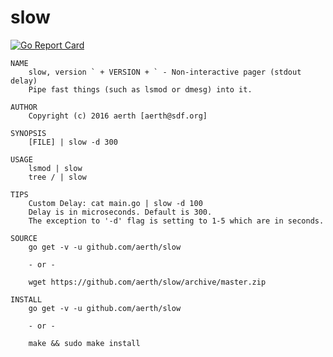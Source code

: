 # slow

[![Go Report Card](https://goreportcard.com/badge/github.com/aerth/slow)](https://goreportcard.com/report/github.com/aerth/slow)

```
NAME
	slow, version ` + VERSION + ` - Non-interactive pager (stdout delay)
	Pipe fast things (such as lsmod or dmesg) into it.

AUTHOR
	Copyright (c) 2016 aerth [aerth@sdf.org]

SYNOPSIS
	[FILE] | slow -d 300

USAGE
	lsmod | slow 
	tree / | slow
	
TIPS
	Custom Delay: cat main.go | slow -d 100
	Delay is in microseconds. Default is 300. 
	The exception to '-d' flag is setting to 1-5 which are in seconds.

SOURCE
	go get -v -u github.com/aerth/slow
	
	- or -

	wget https://github.com/aerth/slow/archive/master.zip

INSTALL
	go get -v -u github.com/aerth/slow

	- or -

	make && sudo make install

```